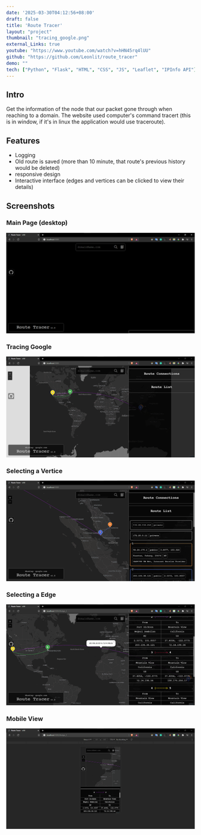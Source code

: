 ```yaml
---
date: '2025-03-30T04:12:56+08:00'
draft: false
title: 'Route Tracer'
layout: "project"
thumbnail: "tracing_google.png"
external_Links: true
youtube: "https://www.youtube.com/watch?v=hHN45rq4lUU"
github: "https://github.com/Leonlit/route_tracer"
demo: ""
tech: ["Python", "Flask", "HTML", "CSS", "JS", "Leaflet", "IPInfo API"]
---
```


## Intro
Get the information of the node that our packet gone through when reaching to a domain. The website used computer's command tracert (this is in window, if it's in linux the application would use traceroute).

## Features
- Logging
- Old route is saved (more than 10 minute, that route's previous history would be deleted)
- responsive design
- Interactive interface (edges and vertices can be clicked to view their details)


## Screenshots 

### Main Page (desktop)
<img src="main_page.png" alt="main page (desktop)">

### Tracing Google
<img src="tracing_google.png" alt="Tracing Google">

### Selecting a Vertice
<img src="selecting_vertices.png" alt="Selecting a vertice on the map">

### Selecting a Edge
<img src="selecting_edge.png" alt="Selecting a edge on the map">

### Mobile View
<img src="mobile_view.png" alt="Viewing page in mobile mode">